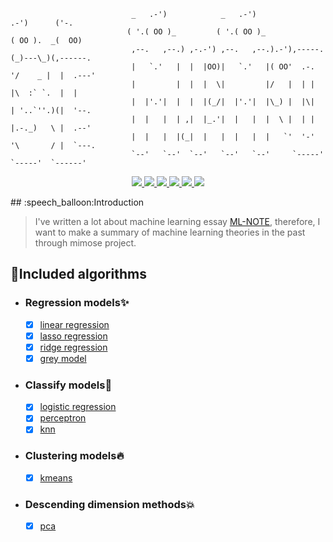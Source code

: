 ```shell
                           _   .-')            _   .-')                  .-')      ('-.
                          ( '.( OO )_         ( '.( OO )_               ( OO ).  _(  OO)
                           ,--.   ,--.) ,-.-') ,--.   ,--.).-'),-----. (_)---\_)(,------.
                           |   `.'   |  |  |OO)|   `.'   |( OO'  .-.  '/    _ |  |  .---'
                           |         |  |  |  \|         |/   |  | |  |\  :` `.  |  |
                           |  |'.'|  |  |  |(_/|  |'.'|  |\_) |  |\|  | '..`''.)(|  '--.
                           |  |   |  | ,|  |_.'|  |   |  |  \ |  | |  |.-._)   \ |  .--'
                           |  |   |  |(_|  |   |  |   |  |   `'  '-'  '\       / |  `---.
                           `--'   `--'  `--'   `--'   `--'     `-----'  `-----'  `------'
```

<p align="center">
 <a href="https://github.com/yhangf/mimose/blob/master/LICENSE">
        <img src="https://img.shields.io/cocoapods/l/EFQRCode.svg?style=flat">
        </a>
 <a href="https://zh.wikipedia.org/wiki/%E6%9C%BA%E5%99%A8%E5%AD%A6%E4%B9%A0">
        <img src="https://img.shields.io/badge/ML-mimose-ff69b4.svg">
        </a>
 <a href="https://github.com/yhangf/mimose/test">
        <img src="https://img.shields.io/badge/coverage-100%25-brightgreen.svg">
        </a>
   <a href="">
        <img src="https://img.shields.io/badge/Tobe-continued-orange.svg">
        </a>
   <a href="https://github.com/yhangf/mimose">
    <img src="https://img.shields.io/github/stars/yhangf/mimose.svg?style=social&label=Star">
        </a>
    <a href="https://github.com/yhangf/mimose">
    <img src="https://img.shields.io/github/forks/yhangf/mimose.svg?style=social&label=Fork">
        </a>
</p>
## :speech_balloon:Introduction

> I've written a lot about machine learning essay [ML-NOTE](https://github.com/yhangf/ML-NOTE), therefore, I want to make a summary of machine learning theories in the past through mimose project.

## :sparkling_heart:Included algorithms

* ### Regression models:sparkles:
    * [x] [linear regression](https://github.com/yhangf/mimose/blob/master/mimose/models/linear_regression.py)
    * [x] [lasso regression](https://github.com/yhangf/mimose/blob/master/mimose/models/lasso_regression.py)
    * [x] [ridge regression](https://github.com/yhangf/mimose/blob/master/mimose/models/ridge_regression.py)
    * [x] [grey model](https://github.com/yhangf/mimose/blob/master/mimose/models/grey_model.py)

* ### Classify models:star2:

    - [x] [logistic regression](https://github.com/yhangf/mimose/blob/master/mimose/models/logistic_regression.py)
    - [x] [perceptron](https://github.com/yhangf/mimose/blob/master/mimose/models/perceptron.py)
    - [x] [knn](https://github.com/yhangf/mimose/blob/master/mimose/models/knn.py)

* ### Clustering models:fire:

    - [x] [kmeans](https://github.com/yhangf/mimose/blob/master/mimose/models/kmeans.py)

* ### Descending dimension methods:collision:

    - [x] [pca](https://github.com/yhangf/mimose/blob/master/mimose/models/compress.py)





